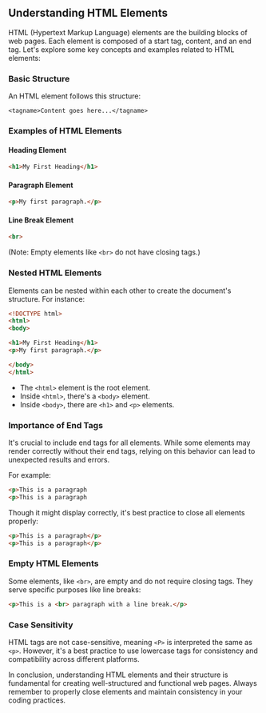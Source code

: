 ## Understanding HTML Elements
HTML (Hypertext Markup Language) elements are the building blocks of web pages. Each element is composed of a start tag, content, and an end tag. Let's explore some key concepts and examples related to HTML elements:
### Basic Structure
An HTML element follows this structure:
```
<tagname>Content goes here...</tagname>
```
### Examples of HTML Elements
#### Heading Element
```html
<h1>My First Heading</h1>
```

#### Paragraph Element
```html
<p>My first paragraph.</p>
```

#### Line Break Element
```html
<br>
```
(Note: Empty elements like `<br>` do not have closing tags.)

### Nested HTML Elements

Elements can be nested within each other to create the document's structure. For instance:
```html
<!DOCTYPE html>
<html>
<body>

<h1>My First Heading</h1>
<p>My first paragraph.</p>

</body>
</html>
```

- The `<html>` element is the root element.
- Inside `<html>`, there's a `<body>` element.
- Inside `<body>`, there are `<h1>` and `<p>` elements.

### Importance of End Tags

It's crucial to include end tags for all elements. While some elements may render correctly without their end tags, relying on this behavior can lead to unexpected results and errors.

For example:
```html
<p>This is a paragraph
<p>This is a paragraph
```

Though it might display correctly, it's best practice to close all elements properly:
```html
<p>This is a paragraph</p>
<p>This is a paragraph</p>
```

### Empty HTML Elements

Some elements, like `<br>`, are empty and do not require closing tags. They serve specific purposes like line breaks:
```html
<p>This is a <br> paragraph with a line break.</p>
```

### Case Sensitivity

HTML tags are not case-sensitive, meaning `<P>` is interpreted the same as `<p>`. However, it's a best practice to use lowercase tags for consistency and compatibility across different platforms.

In conclusion, understanding HTML elements and their structure is fundamental for creating well-structured and functional web pages. Always remember to properly close elements and maintain consistency in your coding practices.
